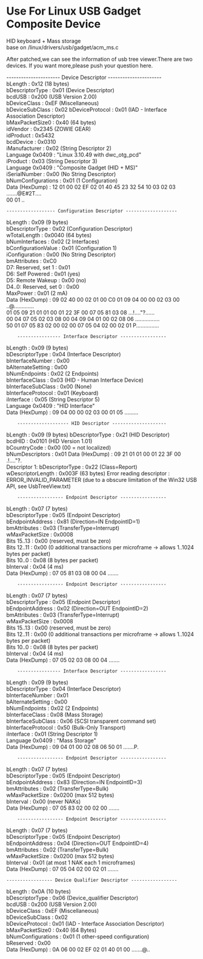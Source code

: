 # Use For Linux USB Gadget Composite Device 
HID keyboard + Mass storage   
base on /linux/drivers/usb/gadget/acm_ms.c  
  
After patched,we can see the information of usb tree viewer.There are two devices. If you want more,please push your question here.  

   ---------------------- Device Descriptor ----------------------  
bLength                  : 0x12 (18 bytes)  
bDescriptorType          : 0x01 (Device Descriptor)  
bcdUSB                   : 0x200 (USB Version 2.00)  
bDeviceClass             : 0xEF (Miscellaneous)  
bDeviceSubClass          : 0x02
bDeviceProtocol          : 0x01 (IAD - Interface Association Descriptor)  
bMaxPacketSize0          : 0x40 (64 bytes)  
idVendor                 : 0x2345 (ZOWIE GEAR)  
idProduct                : 0x5432  
bcdDevice                : 0x0310  
iManufacturer            : 0x02 (String Descriptor 2)  
 Language 0x0409         : "Linux 3.10.49 with dwc_otg_pcd"  
iProduct                 : 0x03 (String Descriptor 3)  
 Language 0x0409         : "Composite Gadget (HID + MS)"  
iSerialNumber            : 0x00 (No String Descriptor)  
bNumConfigurations       : 0x01 (1 Configuration)  
Data (HexDump)           : 12 01 00 02 EF 02 01 40 45 23 32 54 10 03 02 03   .......@E#2T....  
                           00 01                                             ..  

    ------------------ Configuration Descriptor -------------------
bLength                  : 0x09 (9 bytes)  
bDescriptorType          : 0x02 (Configuration Descriptor)  
wTotalLength             : 0x0040 (64 bytes)  
bNumInterfaces           : 0x02 (2 Interfaces)  
bConfigurationValue      : 0x01 (Configuration 1)  
iConfiguration           : 0x00 (No String Descriptor)  
bmAttributes             : 0xC0  
 D7: Reserved, set 1     : 0x01  
 D6: Self Powered        : 0x01 (yes)  
 D5: Remote Wakeup       : 0x00 (no)  
 D4..0: Reserved, set 0  : 0x00  
MaxPower                 : 0x01 (2 mA)  
Data (HexDump)           : 09 02 40 00 02 01 00 C0 01 09 04 00 00 02 03 00   ..@.............  
                           01 05 09 21 01 01 00 01 22 3F 00 07 05 81 03 08   ...!...."?......  
                           00 04 07 05 02 03 08 00 04 09 04 01 00 02 08 06   ................  
                           50 01 07 05 83 02 00 02 00 07 05 04 02 00 02 01   P...............  

        ---------------- Interface Descriptor -----------------
bLength                  : 0x09 (9 bytes)  
bDescriptorType          : 0x04 (Interface Descriptor)  
bInterfaceNumber         : 0x00  
bAlternateSetting        : 0x00  
bNumEndpoints            : 0x02 (2 Endpoints)  
bInterfaceClass          : 0x03 (HID - Human Interface Device)  
bInterfaceSubClass       : 0x00 (None)  
bInterfaceProtocol       : 0x01 (Keyboard)  
iInterface               : 0x05 (String Descriptor 5)  
 Language 0x0409         : "HID Interface"  
Data (HexDump)           : 09 04 00 00 02 03 00 01 05                        .........  
 
        ------------------- HID Descriptor --------------------
bLength                  : 0x09 (9 bytes) 
bDescriptorType          : 0x21 (HID Descriptor)  
bcdHID                   : 0x0101 (HID Version 1.01)  
bCountryCode             : 0x00 (00 = not localized)  
bNumDescriptors          : 0x01 
Data (HexDump)           : 09 21 01 01 00 01 22 3F 00                        .!...."?.  
Descriptor 1:
bDescriptorType          : 0x22 (Class=Report)  
wDescriptorLength        : 0x003F (63 bytes) 
Error reading descriptor : ERROR_INVALID_PARAMETER (due to a obscure limitation of the Win32 USB API, see UsbTreeView.txt)  

        ----------------- Endpoint Descriptor -----------------
bLength                  : 0x07 (7 bytes)  
bDescriptorType          : 0x05 (Endpoint Descriptor)  
bEndpointAddress         : 0x81 (Direction=IN EndpointID=1)  
bmAttributes             : 0x03 (TransferType=Interrupt)  
wMaxPacketSize           : 0x0008  
 Bits 15..13             : 0x00 (reserved, must be zero)  
 Bits 12..11             : 0x00 (0 additional transactions per microframe -> allows 1..1024 bytes per packet)  
 Bits 10..0              : 0x08 (8 bytes per packet)  
bInterval                : 0x04 (4 ms)  
Data (HexDump)           : 07 05 81 03 08 00 04                              .......  

        ----------------- Endpoint Descriptor -----------------
bLength                  : 0x07 (7 bytes)  
bDescriptorType          : 0x05 (Endpoint Descriptor)  
bEndpointAddress         : 0x02 (Direction=OUT EndpointID=2)  
bmAttributes             : 0x03 (TransferType=Interrupt)  
wMaxPacketSize           : 0x0008  
 Bits 15..13             : 0x00 (reserved, must be zero)  
 Bits 12..11             : 0x00 (0 additional transactions per microframe -> allows 1..1024 bytes per packet)  
 Bits 10..0              : 0x08 (8 bytes per packet)  
bInterval                : 0x04 (4 ms)  
Data (HexDump)           : 07 05 02 03 08 00 04                              .......  

        ---------------- Interface Descriptor -----------------
bLength                  : 0x09 (9 bytes)  
bDescriptorType          : 0x04 (Interface Descriptor)  
bInterfaceNumber         : 0x01  
bAlternateSetting        : 0x00  
bNumEndpoints            : 0x02 (2 Endpoints)  
bInterfaceClass          : 0x08 (Mass Storage)  
bInterfaceSubClass       : 0x06 (SCSI transparent command set)  
bInterfaceProtocol       : 0x50 (Bulk-Only Transport)  
iInterface               : 0x01 (String Descriptor 1)  
 Language 0x0409         : "Mass Storage"  
Data (HexDump)           : 09 04 01 00 02 08 06 50 01                        .......P.  

        ----------------- Endpoint Descriptor -----------------
bLength                  : 0x07 (7 bytes)  
bDescriptorType          : 0x05 (Endpoint Descriptor)  
bEndpointAddress         : 0x83 (Direction=IN EndpointID=3)  
bmAttributes             : 0x02 (TransferType=Bulk)  
wMaxPacketSize           : 0x0200 (max 512 bytes)  
bInterval                : 0x00 (never NAKs)  
Data (HexDump)           : 07 05 83 02 00 02 00                              .......  

        ----------------- Endpoint Descriptor -----------------
bLength                  : 0x07 (7 bytes)  
bDescriptorType          : 0x05 (Endpoint Descriptor)  
bEndpointAddress         : 0x04 (Direction=OUT EndpointID=4)  
bmAttributes             : 0x02 (TransferType=Bulk)  
wMaxPacketSize           : 0x0200 (max 512 bytes)  
bInterval                : 0x01 (at most 1 NAK each 1 microframes)  
Data (HexDump)           : 07 05 04 02 00 02 01                              .......  

    ----------------- Device Qualifier Descriptor -----------------
bLength                  : 0x0A (10 bytes)  
bDescriptorType          : 0x06 (Device_qualifier Descriptor)  
bcdUSB                   : 0x200 (USB Version 2.00)  
bDeviceClass             : 0xEF (Miscellaneous)  
bDeviceSubClass          : 0x02  
bDeviceProtocol          : 0x01 (IAD - Interface Association Descriptor)  
bMaxPacketSize0          : 0x40 (64 Bytes)  
bNumConfigurations       : 0x01 (1 other-speed configuration)  
bReserved                : 0x00  
Data (HexDump)           : 0A 06 00 02 EF 02 01 40 01 00                     .......@..  


